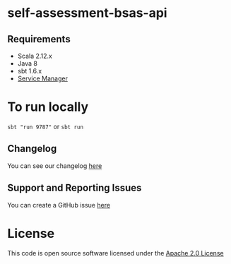 # self-assessment-bsas-api

## Requirements
- Scala 2.12.x
- Java 8
- sbt 1.6.x
- [Service Manager](https://github.com/hmrc/service-manager)

# To run locally

`sbt "run 9787"`
or
`sbt run`

## Changelog

You can see our changelog [here](https://github.com/hmrc/income-tax-mtd-changelog/wiki)

## Support and Reporting Issues

You can create a GitHub issue [here](https://github.com/hmrc/income-tax-mtd-changelog/issues)

# License

This code is open source software licensed under the [Apache 2.0 License]("http://www.apache.org/licenses/LICENSE-2.0.html")
